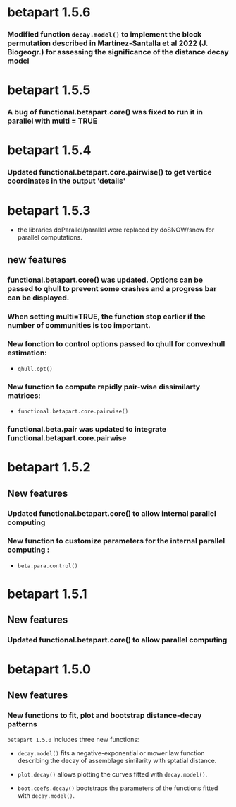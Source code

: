 # betapart 1.5.6

### Modified function `decay.model()` to implement the block permutation described in Martínez-Santalla et al 2022 (J. Biogeogr.) for assessing the significance of the distance decay model

# betapart 1.5.5

### A bug of functional.betapart.core() was fixed to run it in parallel with multi = TRUE

# betapart 1.5.4

### Updated functional.betapart.core.pairwise() to get vertice coordinates in the output 'details'

# betapart 1.5.3

* the libraries doParallel/parallel were replaced by doSNOW/snow for parallel computations.

## new features
### functional.betapart.core() was updated. Options can be passed to qhull to prevent some crashes and a progress bar can be displayed.
### When setting multi=TRUE, the function stop earlier if the number of communities is too important.

### New fonction to control options passed to qhull for convexhull estimation:
* `qhull.opt()`

### New function to compute rapidly pair-wise dissimilarty matrices:
* `functional.betapart.core.pairwise()` 

### functional.beta.pair was updated to integrate functional.betapart.core.pairwise


# betapart 1.5.2

## New features

### Updated functional.betapart.core() to allow internal parallel computing
### New function to customize parameters for the internal parallel computing :
* `beta.para.control()`

# betapart 1.5.1

## New features

### Updated functional.betapart.core() to allow parallel computing


# betapart 1.5.0

## New features

### New functions to fit, plot and bootstrap distance-decay patterns

`betapart 1.5.0` includes three new functions:

* `decay.model()` fits a negative-exponential or mower law function describing the decay of assemblage similarity with sptatial distance.

* `plot.decay()` allows plotting the curves fitted with `decay.model()`.

* `boot.coefs.decay()` bootstraps the parameters of the functions fitted with `decay.model()`.

